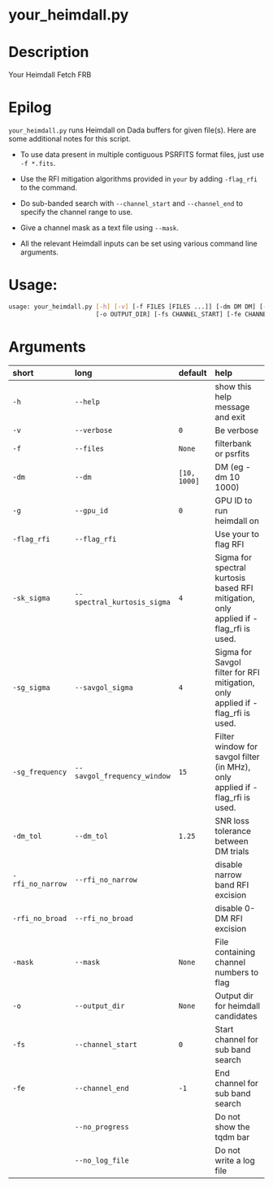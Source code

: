 
your_heimdall.py
================

# Description


Your Heimdall Fetch FRB
# Epilog



`your_heimdall.py` runs Heimdall on Dada buffers for given file(s). Here are some additional notes for this script.

 - To use data present in multiple contiguous PSRFITS format files, just use `-f *.fits`.

 - Use the RFI mitigation algorithms provided in `your` by adding `-flag_rfi` to the command.

 - Do sub-banded search with `--channel_start` and `--channel_end` to specify the channel range to use.

 - Give a channel mask as a text file using `--mask`.

 - All the relevant Heimdall inputs can be set using various command line arguments.


# Usage:


```bash
usage: your_heimdall.py [-h] [-v] [-f FILES [FILES ...]] [-dm DM DM] [-g GPU_ID] [-flag_rfi] [-sk_sigma SPECTRAL_KURTOSIS_SIGMA] [-sg_sigma SAVGOL_SIGMA] [-sg_frequency SAVGOL_FREQUENCY_WINDOW] [-dm_tol DM_TOL] [-rfi_no_narrow] [-rfi_no_broad] [-mask MASK]
                        [-o OUTPUT_DIR] [-fs CHANNEL_START] [-fe CHANNEL_END] [--no_progress] [--no_log_file]

```
# Arguments

|short|long|default|help|
| :--- | :--- | :--- | :--- |
|`-h`|`--help`||show this help message and exit|
|`-v`|`--verbose`|`0`|Be verbose|
|`-f`|`--files`|`None`|filterbank or psrfits|
|`-dm`|`--dm`|`[10, 1000]`|DM (eg -dm 10 1000)|
|`-g`|`--gpu_id`|`0`|GPU ID to run heimdall on|
|`-flag_rfi`|`--flag_rfi`||Use your to flag RFI|
|`-sk_sigma`|`--spectral_kurtosis_sigma`|`4`|Sigma for spectral kurtosis based RFI mitigation, only applied if -flag_rfi is used.|
|`-sg_sigma`|`--savgol_sigma`|`4`|Sigma for Savgol filter for RFI mitigation, only applied if -flag_rfi is used.|
|`-sg_frequency`|`--savgol_frequency_window`|`15`|Filter window for savgol filter (in MHz), only applied if -flag_rfi is used.|
|`-dm_tol`|`--dm_tol`|`1.25`|SNR loss tolerance between DM trials|
|`-rfi_no_narrow`|`--rfi_no_narrow`||disable narrow band RFI excision|
|`-rfi_no_broad`|`--rfi_no_broad`||disable 0-DM RFI excision|
|`-mask`|`--mask`|`None`|File containing channel numbers to flag|
|`-o`|`--output_dir`|`None`|Output dir for heimdall candidates|
|`-fs`|`--channel_start`|`0`|Start channel for sub band search|
|`-fe`|`--channel_end`|`-1`|End channel for sub band search|
||`--no_progress`||Do not show the tqdm bar|
||`--no_log_file`||Do not write a log file|

